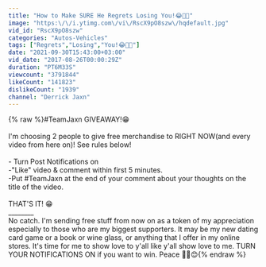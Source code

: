 ```yaml
---
title: "How to Make SURE He Regrets Losing You!😂👍🏽"
image: "https:\/\/i.ytimg.com\/vi\/RscX9pO8szw\/hqdefault.jpg"
vid_id: "RscX9pO8szw"
categories: "Autos-Vehicles"
tags: ["Regrets","Losing","You!😂👍🏽"]
date: "2021-09-30T15:43:00+03:00"
vid_date: "2017-08-26T00:00:29Z"
duration: "PT6M33S"
viewcount: "3791844"
likeCount: "141823"
dislikeCount: "1939"
channel: "Derrick Jaxn"
---
```

{% raw %}#TeamJaxn GIVEAWAY!😁 <br /><br />I'm choosing 2 people to give free merchandise to RIGHT NOW(and every video from here on)! See rules below!<br /><br />- Turn Post Notifications on<br />-&quot;Like&quot; video &amp; comment within first 5 minutes. <br />-Put #TeamJaxn at the end of your comment about your thoughts on the title of the video.<br /><br />THAT'S IT! 😁<br />________<br />No catch. I'm sending free stuff from now on as a token of my appreciation especially to those who are my biggest supporters. It may be my new dating card game or a book or wine glass, or anything that I offer in my online stores. It's time for me to show love to y'all like y'all show love to me. TURN YOUR NOTIFICATIONS ON if you want to win. Peace ✌🏽😊{% endraw %}
